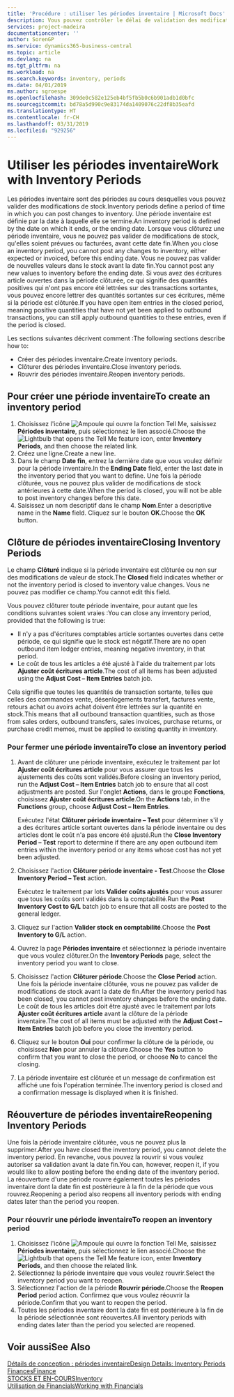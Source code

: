 ```yaml
---
title: 'Procédure : utiliser les périodes inventaire | Microsoft Docs'
description: Vous pouvez contrôler le délai de validation des modifications du stock en définissant des périodes inventaire.
services: project-madeira
documentationcenter: ''
author: SorenGP
ms.service: dynamics365-business-central
ms.topic: article
ms.devlang: na
ms.tgt_pltfrm: na
ms.workload: na
ms.search.keywords: inventory, periods
ms.date: 04/01/2019
ms.author: sgroespe
ms.openlocfilehash: 309de0c582e125eb4bf5fb5b0c6b901adb1d0bfc
ms.sourcegitcommit: bd78a5d990c9e83174da1409076c22df8b35eafd
ms.translationtype: HT
ms.contentlocale: fr-CH
ms.lasthandoff: 03/31/2019
ms.locfileid: "929256"
---
```

# <a name="work-with-inventory-periods"></a><span data-ttu-id="8797c-103">Utiliser les périodes inventaire</span><span class="sxs-lookup"><span data-stu-id="8797c-103">Work with Inventory Periods</span></span>
<span data-ttu-id="8797c-104">Les périodes inventaire sont des périodes au cours desquelles vous pouvez valider des modifications de stock.</span><span class="sxs-lookup"><span data-stu-id="8797c-104">Inventory periods define a period of time in which you can post changes to inventory.</span></span> <span data-ttu-id="8797c-105">Une période inventaire est définie par la date à laquelle elle se termine.</span><span class="sxs-lookup"><span data-stu-id="8797c-105">An inventory period is defined by the date on which it ends, or the ending date.</span></span> <span data-ttu-id="8797c-106">Lorsque vous clôturez une période inventaire, vous ne pouvez pas valider de modifications de stock, qu'elles soient prévues ou facturées, avant cette date fin.</span><span class="sxs-lookup"><span data-stu-id="8797c-106">When you close an inventory period, you cannot post any changes to inventory, either expected or invoiced, before this ending date.</span></span> <span data-ttu-id="8797c-107">Vous ne pouvez pas valider de nouvelles valeurs dans le stock avant la date fin.</span><span class="sxs-lookup"><span data-stu-id="8797c-107">You cannot post any new values to inventory before the ending date.</span></span> <span data-ttu-id="8797c-108">Si vous avez des écritures article ouvertes dans la période clôturée, ce qui signifie des quantités positives qui n'ont pas encore été lettrées sur des transactions sortantes, vous pouvez encore lettrer des quantités sortantes sur ces écritures, même si la période est clôturée.</span><span class="sxs-lookup"><span data-stu-id="8797c-108">If you have open item entries in the closed period, meaning positive quantities that have not yet been applied to outbound transactions, you can still apply outbound quantities to these entries, even if the period is closed.</span></span>  

<span data-ttu-id="8797c-109">Les sections suivantes décrivent comment :</span><span class="sxs-lookup"><span data-stu-id="8797c-109">The following sections describe how to:</span></span>  

* <span data-ttu-id="8797c-110">Créer des périodes inventaire.</span><span class="sxs-lookup"><span data-stu-id="8797c-110">Create inventory periods.</span></span>  
* <span data-ttu-id="8797c-111">Clôturer des périodes inventaire.</span><span class="sxs-lookup"><span data-stu-id="8797c-111">Close inventory periods.</span></span>  
* <span data-ttu-id="8797c-112">Rouvrir des périodes inventaire.</span><span class="sxs-lookup"><span data-stu-id="8797c-112">Reopen inventory periods.</span></span>  

## <a name="to-create-an-inventory-period"></a><span data-ttu-id="8797c-113">Pour créer une période inventaire</span><span class="sxs-lookup"><span data-stu-id="8797c-113">To create an inventory period</span></span>  
1. <span data-ttu-id="8797c-114">Choisissez l'icône ![Ampoule qui ouvre la fonction Tell Me](media/ui-search/search_small.png "Dites-moi ce que vous voulez faire"), saisissez **Périodes inventaire**, puis sélectionnez le lien associé.</span><span class="sxs-lookup"><span data-stu-id="8797c-114">Choose the ![Lightbulb that opens the Tell Me feature](media/ui-search/search_small.png "Tell me what you want to do") icon, enter **Inventory Periods**, and then choose the related link.</span></span>  
2. <span data-ttu-id="8797c-115">Créez une ligne.</span><span class="sxs-lookup"><span data-stu-id="8797c-115">Create a new line.</span></span>  
3. <span data-ttu-id="8797c-116">Dans le champ **Date fin**, entrez la dernière date que vous voulez définir pour la période inventaire.</span><span class="sxs-lookup"><span data-stu-id="8797c-116">In the **Ending Date** field, enter the last date in the inventory period that you want to define.</span></span> <span data-ttu-id="8797c-117">Une fois la période clôturée, vous ne pouvez plus valider de modifications de stock antérieures à cette date.</span><span class="sxs-lookup"><span data-stu-id="8797c-117">When the period is closed, you will not be able to post inventory changes before this date.</span></span>  
4. <span data-ttu-id="8797c-118">Saisissez un nom descriptif dans le champ **Nom**.</span><span class="sxs-lookup"><span data-stu-id="8797c-118">Enter a descriptive name in the **Name** field.</span></span> <span data-ttu-id="8797c-119">Cliquez sur le bouton **OK**.</span><span class="sxs-lookup"><span data-stu-id="8797c-119">Choose the **OK** button.</span></span>  

## <a name="closing-inventory-periods"></a><span data-ttu-id="8797c-120">Clôture de périodes inventaire</span><span class="sxs-lookup"><span data-stu-id="8797c-120">Closing Inventory Periods</span></span>  
<span data-ttu-id="8797c-121">Le champ **Clôturé** indique si la période inventaire est clôturée ou non sur des modifications de valeur de stock.</span><span class="sxs-lookup"><span data-stu-id="8797c-121">The **Closed** field indicates whether or not the inventory period is closed to inventory value changes.</span></span> <span data-ttu-id="8797c-122">Vous ne pouvez pas modifier ce champ.</span><span class="sxs-lookup"><span data-stu-id="8797c-122">You cannot edit this field.</span></span>  

<span data-ttu-id="8797c-123">Vous pouvez clôturer toute période inventaire, pour autant que les conditions suivantes soient vraies :</span><span class="sxs-lookup"><span data-stu-id="8797c-123">You can close any inventory period, provided that the following is true:</span></span>  

* <span data-ttu-id="8797c-124">Il n'y a pas d'écritures comptables article sortantes ouvertes dans cette période, ce qui signifie que le stock est négatif.</span><span class="sxs-lookup"><span data-stu-id="8797c-124">There are no open outbound item ledger entries, meaning negative inventory, in that period.</span></span>  
* <span data-ttu-id="8797c-125">Le coût de tous les articles a été ajusté à l'aide du traitement par lots **Ajuster coût écritures article**.</span><span class="sxs-lookup"><span data-stu-id="8797c-125">The cost of all items has been adjusted using the **Adjust Cost – Item Entries** batch job.</span></span>  

<span data-ttu-id="8797c-126">Cela signifie que toutes les quantités de transaction sortante, telles que celles des commandes vente, désenlogements transfert, factures vente, retours achat ou avoirs achat doivent être lettrées sur la quantité en stock.</span><span class="sxs-lookup"><span data-stu-id="8797c-126">This means that all outbound transaction quantities, such as those from sales orders, outbound transfers, sales invoices, purchase returns, or purchase credit memos, must be applied to existing quantity in inventory.</span></span>  

### <a name="to-close-an-inventory-period"></a><span data-ttu-id="8797c-127">Pour fermer une période inventaire</span><span class="sxs-lookup"><span data-stu-id="8797c-127">To close an inventory period</span></span>  
1. <span data-ttu-id="8797c-128">Avant de clôturer une période inventaire, exécutez le traitement par lot **Ajuster coût écritures article** pour vous assurer que tous les ajustements des coûts sont validés.</span><span class="sxs-lookup"><span data-stu-id="8797c-128">Before closing an inventory period, run the **Adjust Cost – Item Entries** batch job to ensure that all cost adjustments are posted.</span></span> <span data-ttu-id="8797c-129">Sur l'onglet **Actions**, dans le groupe **Fonctions**, choisissez **Ajuster coût écritures article**.</span><span class="sxs-lookup"><span data-stu-id="8797c-129">On the **Actions** tab, in the **Functions** group, choose **Adjust Cost – Item Entries**.</span></span>  

     <span data-ttu-id="8797c-130">Exécutez l'état **Clôturer période inventaire – Test** pour déterminer s'il y a des écritures article sortant ouvertes dans la période inventaire ou des articles dont le coût n'a pas encore été ajusté.</span><span class="sxs-lookup"><span data-stu-id="8797c-130">Run the **Close Inventory Period – Test** report to determine if there are any open outbound item entries within the inventory period or any items whose cost has not yet been adjusted.</span></span>  
2. <span data-ttu-id="8797c-131">Choisissez l'action **Clôturer période inventaire - Test**.</span><span class="sxs-lookup"><span data-stu-id="8797c-131">Choose the **Close Inventory Period – Test** action.</span></span>  

     <span data-ttu-id="8797c-132">Exécutez le traitement par lots **Valider coûts ajustés** pour vous assurer que tous les coûts sont validés dans la comptabilité.</span><span class="sxs-lookup"><span data-stu-id="8797c-132">Run the **Post Inventory Cost to G/L** batch job to ensure that all costs are posted to the general ledger.</span></span>  
3. <span data-ttu-id="8797c-133">Cliquez sur l'action **Valider stock en comptabilité**.</span><span class="sxs-lookup"><span data-stu-id="8797c-133">Choose the **Post Inventory to G/L** action.</span></span>  
4. <span data-ttu-id="8797c-134">Ouvrez la page **Périodes inventaire** et sélectionnez la période inventaire que vous voulez clôturer.</span><span class="sxs-lookup"><span data-stu-id="8797c-134">On the **Inventory Periods** page, select the inventory period you want to close.</span></span>  
5. <span data-ttu-id="8797c-135">Choisissez l'action **Clôturer période**.</span><span class="sxs-lookup"><span data-stu-id="8797c-135">Choose the **Close Period** action.</span></span> <span data-ttu-id="8797c-136">Une fois la période inventaire clôturée, vous ne pouvez pas valider de modifications de stock avant la date de fin.</span><span class="sxs-lookup"><span data-stu-id="8797c-136">After the inventory period has been closed, you cannot post inventory changes before the ending date.</span></span> <span data-ttu-id="8797c-137">Le coût de tous les articles doit être ajusté avec le traitement par lots **Ajuster coût écritures article** avant la clôture de la période inventaire.</span><span class="sxs-lookup"><span data-stu-id="8797c-137">The cost of all items must be adjusted with the **Adjust Cost – Item Entries** batch job before you close the inventory period.</span></span>  
6. <span data-ttu-id="8797c-138">Cliquez sur le bouton **Oui** pour confirmer la clôture de la période, ou choisissez **Non** pour annuler la clôture.</span><span class="sxs-lookup"><span data-stu-id="8797c-138">Choose the **Yes** button to confirm that you want to close the period, or choose **No** to cancel the closing.</span></span>  
7. <span data-ttu-id="8797c-139">La période inventaire est clôturée et un message de confirmation est affiché une fois l'opération terminée.</span><span class="sxs-lookup"><span data-stu-id="8797c-139">The inventory period is closed and a confirmation message is displayed when it is finished.</span></span>  

## <a name="reopening-inventory-periods"></a><span data-ttu-id="8797c-140">Réouverture de périodes inventaire</span><span class="sxs-lookup"><span data-stu-id="8797c-140">Reopening Inventory Periods</span></span>  
<span data-ttu-id="8797c-141">Une fois la période inventaire clôturée, vous ne pouvez plus la supprimer.</span><span class="sxs-lookup"><span data-stu-id="8797c-141">After you have closed the inventory period, you cannot delete the inventory period.</span></span> <span data-ttu-id="8797c-142">En revanche, vous pouvez la rouvrir si vous voulez autoriser sa validation avant la date fin.</span><span class="sxs-lookup"><span data-stu-id="8797c-142">You can, however, reopen it, if you would like to allow posting before the ending date of the inventory period.</span></span> <span data-ttu-id="8797c-143">La réouverture d'une période rouvre également toutes les périodes inventaire dont la date fin est postérieure à la fin de la période que vous rouvrez.</span><span class="sxs-lookup"><span data-stu-id="8797c-143">Reopening a period also reopens all inventory periods with ending dates later than the period you reopen.</span></span>  

### <a name="to-reopen-an-inventory-period"></a><span data-ttu-id="8797c-144">Pour réouvrir une période inventaire</span><span class="sxs-lookup"><span data-stu-id="8797c-144">To reopen an inventory period</span></span>  
1. <span data-ttu-id="8797c-145">Choisissez l'icône ![Ampoule qui ouvre la fonction Tell Me](media/ui-search/search_small.png "Dites-moi ce que vous voulez faire"), saisissez **Périodes inventaire**, puis sélectionnez le lien associé.</span><span class="sxs-lookup"><span data-stu-id="8797c-145">Choose the ![Lightbulb that opens the Tell Me feature](media/ui-search/search_small.png "Tell me what you want to do") icon, enter **Inventory Periods**, and then choose the related link.</span></span>  
2. <span data-ttu-id="8797c-146">Sélectionnez la période inventaire que vous voulez rouvrir.</span><span class="sxs-lookup"><span data-stu-id="8797c-146">Select the inventory period you want to reopen.</span></span>  
3. <span data-ttu-id="8797c-147">Sélectionnez l'action de la période **Rouvrir période**.</span><span class="sxs-lookup"><span data-stu-id="8797c-147">Choose the **Reopen Period** period action.</span></span> <span data-ttu-id="8797c-148">Confirmez que vous voulez réouvrir la période.</span><span class="sxs-lookup"><span data-stu-id="8797c-148">Confirm that you want to reopen the period.</span></span>  
4. <span data-ttu-id="8797c-149">Toutes les périodes inventaire dont la date fin est postérieure à la fin de la période sélectionnée sont réouvertes.</span><span class="sxs-lookup"><span data-stu-id="8797c-149">All inventory periods with ending dates later than the period you selected are reopened.</span></span>  

## <a name="see-also"></a><span data-ttu-id="8797c-150">Voir aussi</span><span class="sxs-lookup"><span data-stu-id="8797c-150">See Also</span></span>  
[<span data-ttu-id="8797c-151">Détails de conception : périodes inventaire</span><span class="sxs-lookup"><span data-stu-id="8797c-151">Design Details: Inventory Periods</span></span>](design-details-inventory-periods.md)  
[<span data-ttu-id="8797c-152">Finances</span><span class="sxs-lookup"><span data-stu-id="8797c-152">Finance</span></span>](finance.md)  
[<span data-ttu-id="8797c-153">STOCKS ET EN-COURS</span><span class="sxs-lookup"><span data-stu-id="8797c-153">Inventory</span></span>](inventory-manage-inventory.md)  
[<span data-ttu-id="8797c-154">Utilisation de Financials</span><span class="sxs-lookup"><span data-stu-id="8797c-154">Working with Financials</span></span>](ui-work-product.md)
